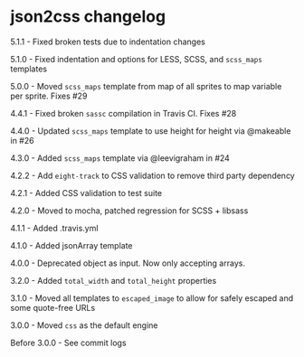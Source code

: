 # json2css changelog
5.1.1 - Fixed broken tests due to indentation changes

5.1.0 - Fixed indentation and options for LESS, SCSS, and `scss_maps` templates

5.0.0 - Moved `scss_maps` template from map of all sprites to map variable per sprite. Fixes #29

4.4.1 - Fixed broken `sassc` compilation in Travis CI. Fixes #28

4.4.0 - Updated `scss_maps` template to use height for height via @makeable in #26

4.3.0 - Added `scss_maps` template via @leevigraham in #24

4.2.2 - Add `eight-track` to CSS validation to remove third party dependency

4.2.1 - Added CSS validation to test suite

4.2.0 - Moved to mocha, patched regression for SCSS + libsass

4.1.1 - Added .travis.yml

4.1.0 - Added jsonArray template

4.0.0 - Deprecated object as input. Now only accepting arrays.

3.2.0 - Added `total_width` and `total_height` properties

3.1.0 - Moved all templates to `escaped_image` to allow for safely escaped and some quote-free URLs

3.0.0 - Moved `css` as the default engine

Before 3.0.0 - See commit logs
